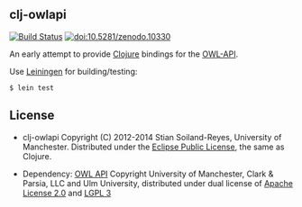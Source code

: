 ## clj-owlapi

[![Build Status](https://travis-ci.org/stain/clj-owlapi.svg)](https://travis-ci.org/stain/clj-owlapi) 
[![doi:10.5281/zenodo.10330](https://zenodo.org/badge/doi/10.5281/zenodo.10330.png)](http://dx.doi.org/10.5281/zenodo.10330)

An early attempt to provide [Clojure](http://clojure.org/) bindings for the
[OWL-API](http://owlapi.sourceforge.net/).  

Use [Leiningen](http://leiningen.org/) for building/testing:

    $ lein test


## License

* clj-owlapi Copyright (C) 2012-2014 Stian Soiland-Reyes, University of Manchester.  Distributed under the [Eclipse Public License](http://www.eclipse.org/legal/epl-v10.html), the same as Clojure.

* Dependency: [OWL API](http://owlapi.sourceforge.net/) Copyright University of Manchester, Clark & Parsia, LLC and Ulm University, distributed under dual license of [Apache License 2.0](http://www.apache.org/licenses/LICENSE-2.0) and [LGPL 3](http://www.gnu.org/copyleft/lesser.html)
